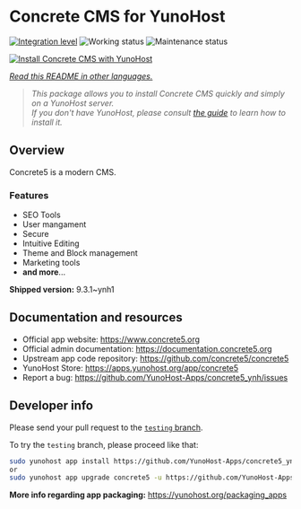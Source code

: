 <!--
N.B.: This README was automatically generated by <https://github.com/YunoHost/apps/tree/master/tools/readme_generator>
It shall NOT be edited by hand.
-->

# Concrete CMS for YunoHost

[![Integration level](https://dash.yunohost.org/integration/concrete5.svg)](https://dash.yunohost.org/appci/app/concrete5) ![Working status](https://ci-apps.yunohost.org/ci/badges/concrete5.status.svg) ![Maintenance status](https://ci-apps.yunohost.org/ci/badges/concrete5.maintain.svg)

[![Install Concrete CMS with YunoHost](https://install-app.yunohost.org/install-with-yunohost.svg)](https://install-app.yunohost.org/?app=concrete5)

*[Read this README in other languages.](./ALL_README.md)*

> *This package allows you to install Concrete CMS quickly and simply on a YunoHost server.*  
> *If you don't have YunoHost, please consult [the guide](https://yunohost.org/install) to learn how to install it.*

## Overview

Concrete5 is a modern CMS.

### Features

* SEO Tools
* User mangament
* Secure
* Intuitive Editing
* Theme and Block management
* Marketing tools
* **and more**...


**Shipped version:** 9.3.1~ynh1
## Documentation and resources

- Official app website: <https://www.concrete5.org>
- Official admin documentation: <https://documentation.concrete5.org>
- Upstream app code repository: <https://github.com/concrete5/concrete5>
- YunoHost Store: <https://apps.yunohost.org/app/concrete5>
- Report a bug: <https://github.com/YunoHost-Apps/concrete5_ynh/issues>

## Developer info

Please send your pull request to the [`testing` branch](https://github.com/YunoHost-Apps/concrete5_ynh/tree/testing).

To try the `testing` branch, please proceed like that:

```bash
sudo yunohost app install https://github.com/YunoHost-Apps/concrete5_ynh/tree/testing --debug
or
sudo yunohost app upgrade concrete5 -u https://github.com/YunoHost-Apps/concrete5_ynh/tree/testing --debug
```

**More info regarding app packaging:** <https://yunohost.org/packaging_apps>
